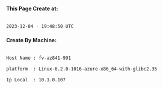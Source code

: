 
   
#### This Page Create at:

```bash

2023-12-04 - 19:48:50 UTC

```

#### Create By Machine:

```bash

Host Name : fv-az841-991

platform  : Linux-6.2.0-1016-azure-x86_64-with-glibc2.35

Ip Local  : 10.1.0.107

```

